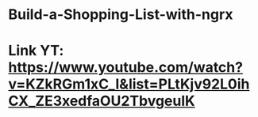 # Build-a-Shopping-List-with-ngrx

# Link YT: https://www.youtube.com/watch?v=KZkRGm1xC_I&list=PLtKjv92L0ihCX_ZE3xedfaOU2TbvgeulK
